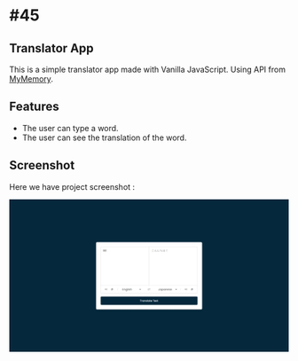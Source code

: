# #45

## Translator App
This is a simple translator app made with Vanilla JavaScript. Using API from [MyMemory](https://mymemory.translated.net/).

## Features
- The user can type a word.
- The user can see the translation of the word.

## Screenshot
Here we have project screenshot :

![screenshot](screenshot.jpeg)